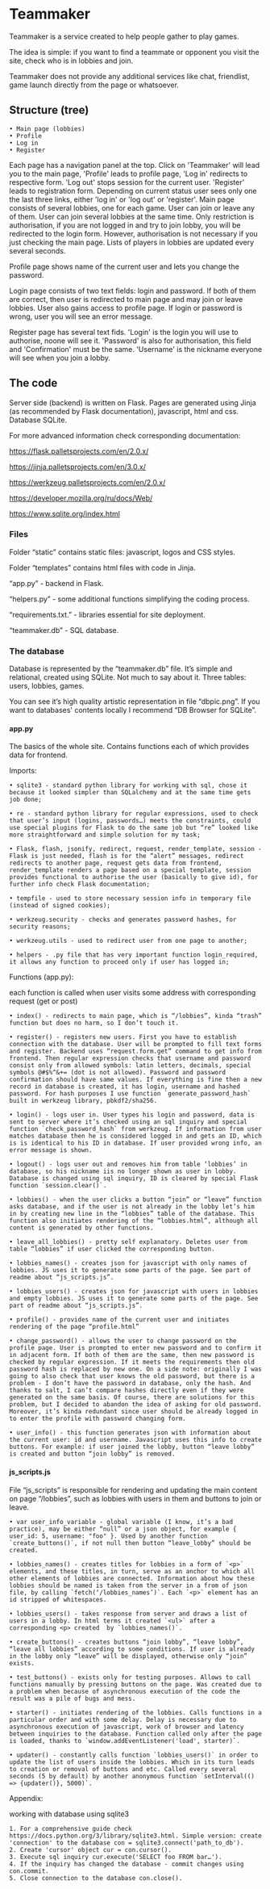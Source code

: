 # Teammaker
Teammaker is a service created to help people gather to play games.

The idea is simple: if you want to find a teammate or opponent you visit the site, check who is in lobbies and join.

Teammaker does not provide any additional services like chat, friendlist, game launch directly from the page or whatsoever.
## Structure (tree)
    • Main page (lobbies)
    • Profile
    • Log in
    • Register
Each page has a navigation panel at the top. Click on 'Teammaker' will lead you to the main page, 'Profile' leads to profile page, 'Log in' redirects to respective form. 'Log out' stops session for the current user. 'Register' leads to registration form. Depending on current status user sees only one the last three links, either 'log in' or 'log out' or 'register'.
Main page consists of several lobbies, one for each game. User can join or leave any of them. User can join several lobbies at the same time. Only restriction is authorisation, if you are not logged in and try to join lobby, you will be redirected to the login form. However, authorisation is not necessary if you just checking the main page. Lists of players in lobbies are updated every several seconds.

Profile page shows name of the current user and lets you change the password.

Login page consists of two text fields: login and password. If both of them are correct, then user is redirected to main page and may join or leave lobbies. User also gains access to profile page. If login or password is wrong, user you will see an error message.

Register page has several text fids. 'Login' is the login you will use to authorise, noone will see it. 'Password' is also for authorisation, this field and 'Confirmation' must be the same. 'Username' is the nickname everyone will see when you join a lobby.
## The code
Server side (backend) is written on Flask. Pages are generated using Jinja (as recommended by Flask documentation), javascript, html and css. Database SQLite.

For more advanced information check corresponding documentation:

https://flask.palletsprojects.com/en/2.0.x/

https://jinja.palletsprojects.com/en/3.0.x/

https://werkzeug.palletsprojects.com/en/2.0.x/

https://developer.mozilla.org/ru/docs/Web/

https://www.sqlite.org/index.html
### Files
Folder “static” contains static files: javascript, logos and CSS styles.

Folder “templates” contains html files with code in Jinja.

“app.py” - backend in Flask.

“helpers.py” - some additional functions simplifying the coding process.

“requirements.txt.” - libraries essential for site deployment.

“teammaker.db” - SQL database.
### The database
Database is represented by the “teammaker.db” file. It’s simple and relational, created using SQLite. Not much to say about it. Three tables: users, lobbies, games.

You can see it’s high quality artistic representation in file “dbpic.png”. If you want to databases' contents locally I recommend “DB Browser for SQLite”.

#### app.py
The basics of the whole site. Contains functions each of which provides data for frontend.

Imports:

    • sqlite3 - standard python library for working with sql, chose it because it looked simpler than SQLalchemy and at the same time gets job done;
    
    • re - standard python library for regular expressions, used to check that user’s input (logins, passwords…) meets the constraints, could use special plugins for Flask to do the same job but “re” looked like more straightforward and simple solution for my task;
    
    • Flask, flash, jsonify, redirect, request, render_template, session - Flask is just needed, flash is for the “alert” messages, redirect redirects to another page, request gets data from frontend, render_template renders a page based on a special template, session provides functional to authorise the user (basically to give id), for further info check Flask documentation;
    
    • tempfile - used to store necessary session info in temporary file (instead of signed cookies);
    
    • werkzeug.security - checks and generates password hashes, for security reasons;
    
    • werkzeug.utils - used to redirect user from one page to another;
    
    • helpers - .py file that has very important function login_required, it allows any function to proceed only if user has logged in;

Functions (app.py):

each function is called when user visits some address with corresponding request (get or post)

    • index() - redirects to main page, which is “/lobbies”, kinda “trash” function but does no harm, so I don’t touch it.
    
    • register() - registers new users. First you have to establish connection with the database. User will be prompted to fill text forms and register. Backend uses “request.form.get” command to get info from frontend. Then regular expression checks that username and password consist only from allowed symbols: latin letters, decimals, special symbols @#$%^&+= (dot is not allowed). Password and password confirmation should have same values. If everything is fine then a new record in database is created, it has login, username and hashed password. For hash purposes I use function `generate_password_hash` built in werkzeug library, pbkdf2/sha256.
    
    • login() - logs user in. User types his login and password, data is sent to server where it’s checked using an sql inquiry and special function `check_password_hash` from werkzeug. If information from user matches database then he is considered logged in and gets an ID, which is is identical to his ID in database. If user provided wrong info, an error message is shown.
    
    • logout() - logs user out and removes him from table ‘lobbies’ in database, so his nickname iis no longer shown as user in lobby. Database is changed using sql inquiry, ID is cleared by special Flask function `session.clear()`.
    
    • lobbies() - when the user clicks a button “join” or “leave” function asks database, and if the user is not already in the lobby let’s him in by creating new line in the “lobbies” table of the database. This function also initiates rendering of the “lobbies.html”, although all content is generated by other functions.
    
    • leave_all_lobbies() - pretty self explanatory. Deletes user from table “lobbies” if user clicked the corresponding button.
    
    • lobbies_names() - creates json for javascript with only names of lobbies. JS uses it to generate some parts of the page. See part of readme about “js_scripts.js”.
    
    • lobbies_users() - creates json for javascript with users in lobbies and empty lobbies. JS uses it to generate some parts of the page. See part of readme about “js_scripts.js”.
    
    • profile() - provides name of the current user and initiates rendering of the page “profile.html”
    
    • change_password() - allows the user to change password on the profile page. User is prompted to enter new password and to confirm it in adjacent form. If both of them are the same, then new password is checked by regular expression. If it meets the requirements then old password hash is replaced by new one. On a side note: originally I was going to also check that user knows the old password, but there is a problem - I don’t have the password in database, only the hash. And thanks to salt, I can’t compare hashes directly even if they were generated on the same basis. Of course, there are solutions for this problem, but I decided to abandon the idea of asking for old password. Moreover, it’s kinda redundant since user should be already logged in to enter the profile with password changing form.
    
    • user_info() - this function generates json with information about the current user: id and username. Javascript uses this info to create buttons. For example: if user joined the lobby, button “leave lobby” is created and button “join lobby” is removed.

#### js_scripts.js
File “js_scripts” is responsible for rendering and updating the main content on page “/lobbies”, such as lobbies with users in them and buttons to join or leave.

    • var user_info_variable - global variable (I know, it’s a bad practice), may be either “null” or a json object, for example { user_id: 5, username: "foo" }. Used by another function `create_buttons()`, if not null then button “leave_lobby” should be created.
    
    • lobbies_names() - creates titles for lobbies in a form of `<p>` elements, and these titles, in turn, serve as an anchor to which all other elements of lobbies are connected. Information about how these lobbies should be named is taken from the server in a from of json file, by calling `fetch(‘/lobbies_names’)`. Each `<p>` element has an id stripped of whitespaces.
    
    • lobbies_users() - takes response from server and draws a list of users in a lobby. In html terms it created `<ul>` after a corresponding <p> created  by `lobbies_names()`.
    
    • create_buttons() - creates buttons “join lobby”, “leave lobby”, “leave all lobbies” according to some conditions. If user is already in the lobby only “leave” will be displayed, otherwise only “join” exists.
    
    • test_buttons() - exists only for testing purposes. Allows to call functions manually by pressing buttons on the page. Was created due to a problem when because of asynchronous execution of the code the result was a pile of bugs and mess.
    
    • starter() - initiates rendering of the lobbies. Calls functions in a particular order and with some delay. Delay is necessary due to asynchronous execution of javascript, work of browser and latency between inquiries to the database. Function called only after the page is loaded, thanks to `window.addEventListener('load', starter)`.
    
    • updater() - constantly calls function `lobbies_users()` in order to update the list of users inside the lobbies. Which in its turn leads to creation or removal of buttons and etc. Called every several seconds (5 by default) by another anonymous function `setInterval(() => {updater()}, 5000)`.

Appendix:

working with database using sqlite3

    1. For a comprehensive guide check https://docs.python.org/3/library/sqlite3.html. Simple version: create 'connection' to the database con = sqlite3.connect('path_to_db').
    2. Create 'cursor' object cur = con.cursor().
    3. Execute sql inquiry cur.execute('SELECT foo FROM bar…').
    4. If the inquiry has changed the database - commit changes using con.commit.
    5. Close connection to the database con.close().
